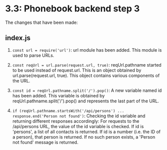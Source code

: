 # 3.3: Phonebook backend step 3

The changes that have been made:

## index.js

1. `const url = require('url')`: url module has been added. This module is used to parse URLs.

2. `const reqUrl = url.parse(request.url, true)`: reqUrl.pathname started to be used instead of request.url. This is an object obtained by url.parse(request.url, true). This object contains various components of the URL.

3. `const id = reqUrl.pathname.split('/').pop()`:  A new variable named id has been added. This variable is obtained by reqUrl.pathname.split('/').pop() and represents the last part of the URL.

 4. `if (reqUrl.pathname.startsWith('/api/persons') ...  response.end('Person not found')`:  Checking the id variable and returning different responses accordingly: For requests to the /api/persons URL, the value of the id variable is checked. If id is 'persons', a list of all contacts is returned. If id is a number (i.e. the ID of a person), that person is returned. If no such person exists, a 'Person not found' message is returned.
